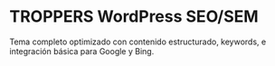 # TROPPERS WordPress SEO/SEM

Tema completo optimizado con contenido estructurado, keywords, e integración básica para Google y Bing.